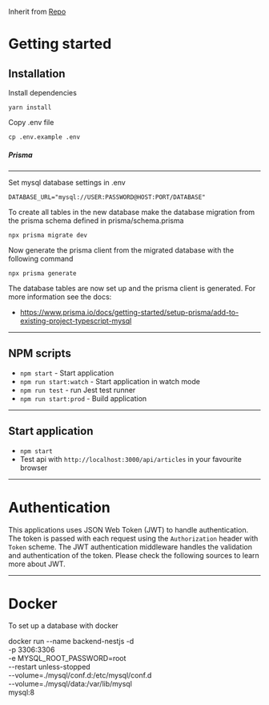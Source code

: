 
Inherit from [Repo](https://github.com/gothinkster/realworld-example-apps)

# Getting started

## Installation
    
Install dependencies
    
    yarn install

Copy .env file

    cp .env.example .env

##### Prisma

----------

Set mysql database settings in .env

    DATABASE_URL="mysql://USER:PASSWORD@HOST:PORT/DATABASE"

To create all tables in the new database make the database migration from the prisma schema defined in prisma/schema.prisma

    npx prisma migrate dev

Now generate the prisma client from the migrated database with the following command

    npx prisma generate

The database tables are now set up and the prisma client is generated. For more information see the docs:

- https://www.prisma.io/docs/getting-started/setup-prisma/add-to-existing-project-typescript-mysql


----------

## NPM scripts

- `npm start` - Start application
- `npm run start:watch` - Start application in watch mode
- `npm run test` - run Jest test runner 
- `npm run start:prod` - Build application

----------

## Start application

- `npm start`
- Test api with `http://localhost:3000/api/articles` in your favourite browser

----------

# Authentication
 
This applications uses JSON Web Token (JWT) to handle authentication. The token is passed with each request using the `Authorization` header with `Token` scheme. The JWT authentication middleware handles the validation and authentication of the token. Please check the following sources to learn more about JWT.

----------

# Docker

To set up a database with docker

docker run --name backend-nestjs -d \
    -p 3306:3306 \
    -e MYSQL_ROOT_PASSWORD=root \
    --restart unless-stopped \
    --volume=./mysql/conf.d:/etc/mysql/conf.d \
    --volume=./mysql/data:/var/lib/mysql \
    mysql:8
